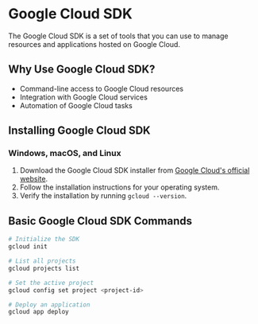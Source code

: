 # Google Cloud SDK

The Google Cloud SDK is a set of tools that you can use to manage resources and applications hosted on Google Cloud.

## Why Use Google Cloud SDK?

- Command-line access to Google Cloud resources
- Integration with Google Cloud services
- Automation of Google Cloud tasks

## Installing Google Cloud SDK

### Windows, macOS, and Linux

1. Download the Google Cloud SDK installer from [Google Cloud's official website](https://cloud.google.com/sdk/docs/install).
2. Follow the installation instructions for your operating system.
3. Verify the installation by running `gcloud --version`.

## Basic Google Cloud SDK Commands

```bash
# Initialize the SDK
gcloud init

# List all projects
gcloud projects list

# Set the active project
gcloud config set project <project-id>

# Deploy an application
gcloud app deploy
```


